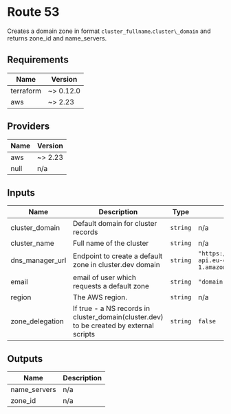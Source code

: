 # Route 53

Creates a domain zone in format `cluster_fullname`.`cluster\_domain`
and returns zone_id and name_servers.

<!-- BEGINNING OF PRE-COMMIT-TERRAFORM DOCS HOOK -->
## Requirements

| Name | Version |
|------|---------|
| terraform | ~> 0.12.0 |
| aws | ~> 2.23 |

## Providers

| Name | Version |
|------|---------|
| aws | ~> 2.23 |
| null | n/a |

## Inputs

| Name | Description | Type | Default | Required |
|------|-------------|------|---------|:--------:|
| cluster\_domain | Default domain for cluster records | `string` | n/a | yes |
| cluster\_name | Full name of the cluster | `string` | n/a | yes |
| dns\_manager\_url | Endpoint to create a default zone in cluster.dev domain | `string` | `"https://usgrtk5fqj.execute-api.eu-central-1.amazonaws.com/prod"` | no |
| email | email of user which requests a default zone | `string` | `"domain-request@cluster.dev"` | no |
| region | The AWS region. | `string` | n/a | yes |
| zone\_delegation | If true - a NS records in cluster\_domain(cluster.dev) to be created by external scripts | `string` | `false` | no |

## Outputs

| Name | Description |
|------|-------------|
| name\_servers | n/a |
| zone\_id | n/a |

<!-- END OF PRE-COMMIT-TERRAFORM DOCS HOOK -->
